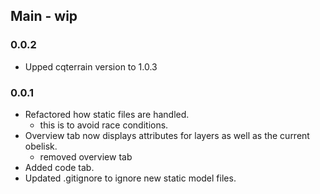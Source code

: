 ## Main - wip

### 0.0.2
* Upped cqterrain version to 1.0.3

### 0.0.1
* Refactored how static files are handled.
  * this is to avoid race conditions.
* Overview tab now displays attributes for layers as well as the current obelisk.
  * removed overview tab
* Added code tab.
* Updated .gitignore to ignore new static model files.